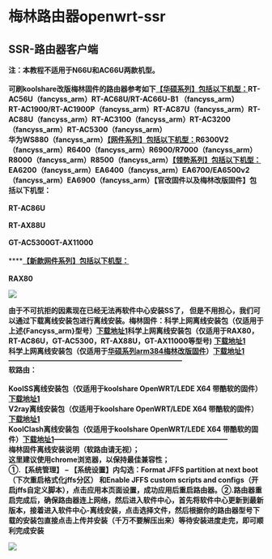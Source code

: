 # 梅林路由器openwrt-ssr

## SSR-路由器客户端

**注：本教程不适用于N66U和AC66U两款机型。**\
\
**可刷koolshare改版梅林固件的路由器参考如下**[**【华硕系列】包括以下机型：**](http://koolshare.cn/thread-139322-1-1.html)**RT-AC56U（fancyss\_arm）RT-AC68U/RT-AC66U-B1 （fancyss\_arm）**\
**RT-AC1900/RT-AC1900P（fancyss\_arm）RT-AC87U（fancyss\_arm）RT-AC88U（fancyss\_arm）RT-AC3100（fancyss\_arm）RT-AC3200（fancyss\_arm）RT-AC5300（fancyss\_arm）**\
**华为WS880（fancyss\_arm）**[**【网件系列】包括以下机型：**](http://koolshare.cn/thread-139324-1-1.html)**R6300V2（fancyss\_arm）R6400（fancyss\_arm）R6900/R7000（fancyss\_arm）R8000（fancyss\_arm）R8500（fancyss\_arm）**[**【领势系列】包括以下机型：**](http://koolshare.cn/thread-139325-1-1.html)**EA6200（fancyss\_arm）EA6400（fancyss\_arm）EA6700/EA6500v2（fancyss\_arm）EA6900（fancyss\_arm）【官改固件以及梅林改版固件】包括以下机型：**\
\
**RT-AC86U**\
\
**RT-AX88U**\
\
**GT-AC5300GT-AX11000**\
\
****[**【新款网件系列】包括以下机型：**](https://koolshare.cn/thread-177255-1-1.html)\
\
**RAX80**

![](https://2.bp.blogspot.com/-sq6jqePWCvA/XMCq8EBpJBI/AAAAAAAAC\_U/V3Fx19osofMS7ZnpGfVMwhy9zZQcR2cVwCLcBGAs/s640/DE9DF31VwAAicyG.jpg)

**由于不可抗拒的因素现在已经无法再软件中心安装SS了， 但是不用担心，我们可以通过下载离线安装包进行离线安装。梅林固件：科学上网离线安装包（仅适用于上述{Fancyss\_arm}型号）**[**下载地址1**](https://www.lanzous.com/ia5vywh)**科学上网离线安装包（仅适用于RAX80，RT-AC86U，GT-AC5300，RT-AX88U，GT-AX11000等型号)**  [**下载地址1**](https://www.lanzous.com/ia5vyte)****\
**科学上网离线安装包（仅适用于**[**华硕系列arm384梅林改版固件**](https://koolshare.cn/thread-164857-1-1.html)**）**[**下载地址1**](https://www.lanzous.com/ia5vypa)**————————————————————————–**\
**软路由：**\
****\
**KoolSS离线安装包（仅适用于koolshare OpenWRT/LEDE X64 带酷软的固件）**[**下载地址1**](https://www.lanzous.com/i74cp3g)****\
**V2ray离线安装包（仅适用于koolshare OpenWRT/LEDE X64 带酷软的固件）**[**下载地址1**](https://www.lanzous.com/i78n8md)****\
**KoolClash离线安装包（仅适用于koolshare OpenWRT/LEDE X64 带酷软的固件）**[**下载地址1**](https://www.lanzous.com/i9f5djg)**————————————————————————–**\
**梅林固件离线安装说明（软路由请无视）；**\
**这里建议使用chrome浏览器，以保持最佳兼容性；**\
**①.【系统管理】 – 【系统设置】内勾选：Format JFFS partition at next boot（下次重启格式化jffs分区） 和Enable JFFS custom scripts and configs（开启jffs自定义脚本），点击应用本页面设置，成功应用后重启路由器。②.路由器重启完成后，确保路由器连上网络，然后进入软件中心，首先将软件中心更新到最新版本，接着进入软件中心-离线安装，点击选择文件，然后根据你的路由器型号下载的安装包直接点击上传并安装（千万不要解压出来）等待安装进度走完，即可顺利完成安装**

![](https://4.bp.blogspot.com/-ojV7X2ZZuE0/XMCsenV72wI/AAAAAAAAC\_g/jFC3Y2bttfkwx419CaaGX3Iqy9pgGexzACLcBGAs/s640/QQ%E5%9B%BE%E7%89%8720190425023442.jpg)
